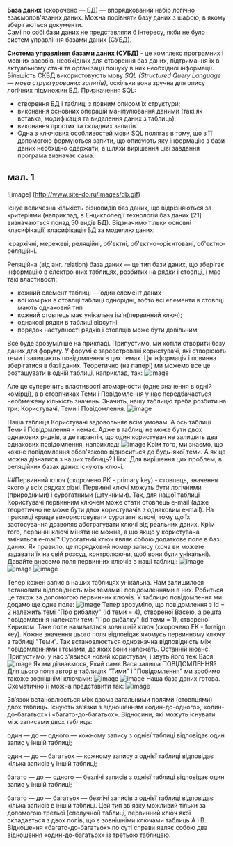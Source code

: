 **База даних** (скорочено — БД) — впорядкований набір логічно взаємопов'язаних даних. Можна порівняти базу даних з шафою, в якому зберігаються документи.  
Самі по собі бази даних не представляли б інтересу, якби не було систем управління базами даних (СУБД).

**Система управління базами даних (СУБД)** - це комплекс програмних і мовних засобів, необхідних для створення баз даних, підтримання їх в актуальному стані та організації пошуку в них необхідної інформації.  
Більшість СКБД використовують мову *SQL (Structured Query Language — мова структурованих запитів)*, оскільки вона зручна для опису логічних підмножин БД. Призначення SQL:
- створення БД і таблиці з повним описом їх структури;
- виконання основних операцій маніпулювання даними (такі як вставка, модифікація та видалення даних з таблиць);
- виконання простих та складних запитів.
- Одна з ключових особливостей мови SQL полягає в тому, що з її допомогою формуються запити, що описують яку інформацію з бази даних необхідно одержати, а шляхи вирішення цієї завдання програма визначає сама.
## мал. 1  
![image] (http://www.site-do.ru/images/db.gif)

Існує величезна кількість різновидів баз даних, що відрізняються за критеріями (наприклад, в Енциклопедії технологій баз даних [21] визначаються понад 50 видів БД).
Відзначимо тільки основні класифікації, класифікація БД за моделлю даних:

ієрархічні,
мережеві,
реляційні,
об'єктні,
об'єктно-орієнтовані,
об'єктно-реляційні.

Реляційна (від анг. relation) база даних  — це тип бази даних, що зберігає інформацію в електронних таблицях, розбитих на рядки і стовпці,
і має такі властивості:
- кожний елемент таблиці — один елемент даних
- всі комірки в стовпці таблиці однорідні, тобто всі елементи в стовпці мають однаковий тип
- кожний стовпець має унікальне ім'я(первинний ключ);
- однакові рядки в таблиці відсутні
- порядок наступності рядків і стовпців може бути довільним

Все буде зрозуміліше на прикладі. Припустимо, ми хотіли створити базу даних для форуму. У форумі є зареєстровані користувачі, які створюють теми і залишають повідомлення в цих темах. Ця інформація і повинна зберігатися в базі даних.
Теоретично (на папері) ми можемо все це розташувати в одній таблиці, наприклад, так:
![image](http://www.site-do.ru/images/db4.gif)

Але це суперечить властивості атомарности (одне значення в одній комірці), а в стовпчиках Теми і Повідомлення у нас передбачається необмежену кількість значень. Значить, нашу таблицю треба розбити на три: Користувачі, Теми і Повідомлення.
![image](http://www.site-do.ru/images/db5.gif)

Наша таблиця Користувачі задовольняє всім умовам. А ось таблиці Теми і Повідомлення - немає. Адже в таблиці не може бути двох однакових рядків, а де гарантія, що один користувач не залишить два однакових повідомлення, наприклад:
![image](http://www.site-do.ru/images/db6.gif)
Крім того, ми знаємо, що кожне повідомлення обов'язково відноситься до будь-якої теми. А як це можна дізнатися з наших таблиць? Ніяк. Для вирішення цих проблем, в реляційних базах даних існують ключі.

##Первинний ключ (скорочено РК - primary key) - стовпець, значення якого у всіх рядках різні. Первинні ключі можуть бути логічними (природними) і сурогатними (штучними). Так, для нашої таблиці Користувачі первинним ключем може стати стовпець e-mail (адже теоретично не може бути двох користувачів з однаковим e-mail). На практиці краще використовувати сурогатні ключі, тому що їх застосування дозволяє абстрагувати ключі від реальних даних. Крім того, первинні ключі міняти не можна, а що якщо у користувача зміниться e-mail?
Сурогатний ключ являє собою додаткове поле в базі даних. Як правило, це порядковий номер запису (хоча ви можете задавати їх на свій розсуд, контролюючи, щоб вони були унікальні). Давайте внесемо поля первинних ключів в наші таблиці:
![image](http://www.site-do.ru/images/db7.gif)
![image](http://www.site-do.ru/images/db8.gif)
![image](http://www.site-do.ru/images/db9.gif)

Тепер кожен запис в наших таблицях унікальна. Нам залишилося встановити відповідність між темами і повідомленнями в них. Робиться це також за допомогою первинних ключів. У таблицю повідомлення ми додамо ще одне поле:
![image](http://www.site-do.ru/images/db10.gif)
Тепер зрозуміло, що повідомлення з id = 2 належить темі "Про рибалку" (id теми = 4), створеної Васею, а решта повідомлення належати темі "Про рибалку" (id теми = 1), створеної Кирилом. Таке поле називається зовнішній ключ (скорочено FK - foreign key). Кожне значення цього поля відповідає якомусь первинному ключу з таблиці "Теми". Так встановлюється однозначна відповідність між повідомленнями і темами, до яких вони належать.
Останній нюанс. Припустимо, у нас з'явився новий користувач, і звуть його теж Вася:
![image](http://www.site-do.ru/images/db11.gif)
Як ми дізнаємося, Який самє Вася залиша ПОВІДОМЛЕННЯ? Для цього поля автор в таблицях "Тими" і "Повідомлення" ми зробимо такоже зовнішнімі ключами:
![image](http://www.site-do.ru/images/db12.gif)
![image](http://www.site-do.ru/images/db13.gif)
Наша база даних готова. Схематично її можна представити так:
![image](http://www.site-do.ru/images/db14.gif)

Зв’язок встановлюється між двома загальними полями (стовпцями) двох таблиць. Існують зв’язки з відношенням «один-до-одного», «один-до-багатьох» і «багато-до-багатьох».
Відносини, які можуть існувати між записами двох таблиць:

один — до — одного — кожному запису з однієї таблиці відповідає один запис у іншій таблиці;

один — до — багатьох — кожному запису з однієї таблиці відповідає кілька записів у іншій таблиці;

багато — до — одного — безлічі записів з однієї таблиці відповідає один запис у іншій таблиці;

багато — до — багатьох — безлічі записів з однієї таблиці відповідає кілька записів в іншій таблиці.
Цей тип зв'язку можливий тільки за допомогою третьої (сполучної) таблиці, первинний ключ якої складається з двох полів, що є зовнішніми ключами таблиць A і B. Відношення «багато-до-багатьох» по суті справи являє собою два відношення «один-до-багатьох» із третьою таблицею.
